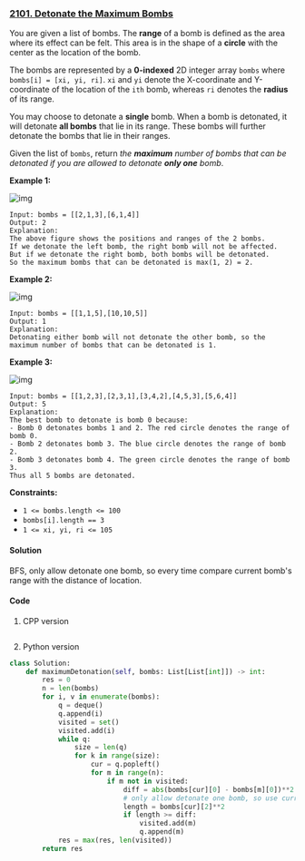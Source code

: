 ### [2101. Detonate the Maximum Bombs](https://leetcode.com/problems/detonate-the-maximum-bombs/)

You are given a list of bombs. The **range** of a bomb is defined as the area where its effect can be felt. This area is in the shape of a **circle** with the center as the location of the bomb.

The bombs are represented by a **0-indexed** 2D integer array `bombs` where `bombs[i] = [xi, yi, ri]`. `xi` and `yi` denote the X-coordinate and Y-coordinate of the location of the `ith` bomb, whereas `ri` denotes the **radius** of its range.

You may choose to detonate a **single** bomb. When a bomb is detonated, it will detonate **all bombs** that lie in its range. These bombs will further detonate the bombs that lie in their ranges.

Given the list of `bombs`, return *the **maximum** number of bombs that can be detonated if you are allowed to detonate **only one** bomb*.

 

**Example 1:**

![img](https://assets.leetcode.com/uploads/2021/11/06/desmos-eg-3.png)

```
Input: bombs = [[2,1,3],[6,1,4]]
Output: 2
Explanation:
The above figure shows the positions and ranges of the 2 bombs.
If we detonate the left bomb, the right bomb will not be affected.
But if we detonate the right bomb, both bombs will be detonated.
So the maximum bombs that can be detonated is max(1, 2) = 2.
```

**Example 2:**

![img](https://assets.leetcode.com/uploads/2021/11/06/desmos-eg-2.png)

```
Input: bombs = [[1,1,5],[10,10,5]]
Output: 1
Explanation:
Detonating either bomb will not detonate the other bomb, so the maximum number of bombs that can be detonated is 1.
```

**Example 3:**

![img](https://assets.leetcode.com/uploads/2021/11/07/desmos-eg1.png)

```
Input: bombs = [[1,2,3],[2,3,1],[3,4,2],[4,5,3],[5,6,4]]
Output: 5
Explanation:
The best bomb to detonate is bomb 0 because:
- Bomb 0 detonates bombs 1 and 2. The red circle denotes the range of bomb 0.
- Bomb 2 detonates bomb 3. The blue circle denotes the range of bomb 2.
- Bomb 3 detonates bomb 4. The green circle denotes the range of bomb 3.
Thus all 5 bombs are detonated.
```

 

**Constraints:**

- `1 <= bombs.length <= 100`
- `bombs[i].length == 3`
- `1 <= xi, yi, ri <= 105`

#### Solution

BFS, only allow detonate one bomb, so every time compare current bomb's range with the distance of location.

#### Code

1. CPP version

```c++

```

2. Python version

```python
class Solution:      
    def maximumDetonation(self, bombs: List[List[int]]) -> int:
        res = 0
        n = len(bombs)
        for i, v in enumerate(bombs):
            q = deque()
            q.append(i)
            visited = set()
            visited.add(i)
            while q:
                size = len(q)
                for k in range(size):
                    cur = q.popleft()
                    for m in range(n):
                        if m not in visited:
                            diff = abs(bombs[cur][0] - bombs[m][0])**2 + abs(bombs[cur][1]-bombs[m][1])**2
                            # only allow detonate one bomb, so use current bomb's range
                            length = bombs[cur][2]**2
                            if length >= diff:
                                visited.add(m)
                                q.append(m)
            res = max(res, len(visited))
        return res
```



